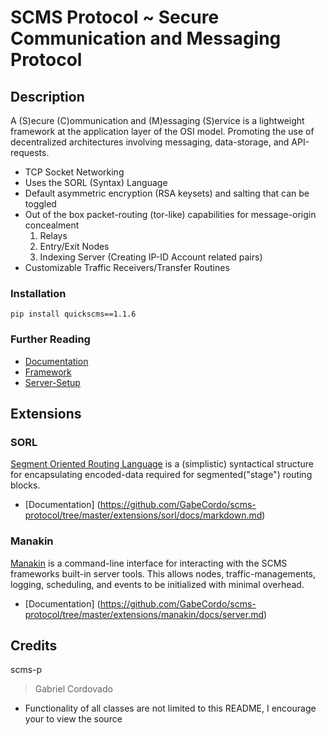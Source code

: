 # SCMS Protocol ~ Secure Communication and Messaging Protocol

## Description

A (S)ecure (C)ommunication and (M)essaging (S)ervice is a lightweight framework at the application layer of the OSI model. Promoting the use of decentralized architectures involving messaging, data-storage, and API-requests.

* TCP Socket Networking 
* Uses the SORL (Syntax) Language
* Default asymmetric encryption (RSA keysets) and salting that can be toggled
* Out of the box packet-routing (tor-like) capabilities for message-origin concealment
	1. Relays
	2. Entry/Exit Nodes
	3. Indexing Server (Creating IP-ID Account related pairs)
* Customizable Traffic Receivers/Transfer Routines

### Installation

	pip install quickscms==1.1.6

### Further Reading

* [Documentation](https://github.com/GabeCordo/scms-protocol/tree/master/docs/reference.md)
* [Framework](https://github.com/GabeCordo/scms-protocol/tree/master/docs/functions.md)
* [Server-Setup](https://github.com/GabeCordo/scms-protocol/tree/master/extensions/manakin/docs/server.md)

## Extensions

### SORL
[Segment Oriented Routing Language](https://github.com/GabeCordo/scms-protocol/tree/master/extensions/sorl) is a (simplistic) syntactical structure for encapsulating encoded-data required for segmented("stage") routing blocks. 

* [Documentation] (https://github.com/GabeCordo/scms-protocol/tree/master/extensions/sorl/docs/markdown.md)

### Manakin
[Manakin](https://github.com/GabeCordo/scms-protocol/tree/master/extensions/manakin) is a command-line interface for interacting with the SCMS frameworks built-in server tools. This allows nodes, traffic-managements, logging, scheduling, and events to be initialized with minimal overhead.

* [Documentation] (https://github.com/GabeCordo/scms-protocol/tree/master/extensions/manakin/docs/server.md)

## Credits

scms-p
> Gabriel Cordovado

* Functionality of all classes are not limited to this README, I encourage your to view the source
